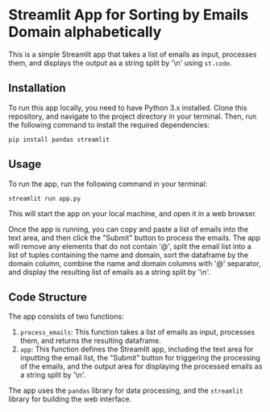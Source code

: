 # Streamlit App for Sorting by Emails Domain alphabetically

This is a simple Streamlit app that takes a list of emails as input, processes them, and displays the output as a string split by '\n' using `st.code`.

## Installation

To run this app locally, you need to have Python 3.x installed. Clone this repository, and navigate to the project directory in your terminal. Then, run the following command to install the required dependencies:

```
pip install pandas streamlit
```

## Usage

To run the app, run the following command in your terminal:

```
streamlit run app.py
```

This will start the app on your local machine, and open it in a web browser. 

Once the app is running, you can copy and paste a list of emails into the text area, and then click the "Submit" button to process the emails. The app will remove any elements that do not contain '@', split the email list into a list of tuples containing the name and domain, sort the dataframe by the domain column, combine the name and domain columns with '@' separator, and display the resulting list of emails as a string split by '\n'.

## Code Structure

The app consists of two functions:

1. `process_emails`: This function takes a list of emails as input, processes them, and returns the resulting dataframe.
2. `app`: This function defines the Streamlit app, including the text area for inputting the email list, the "Submit" button for triggering the processing of the emails, and the output area for displaying the processed emails as a string split by '\n'.

The app uses the `pandas` library for data processing, and the `streamlit` library for building the web interface.